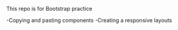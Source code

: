 This repo is for Bootstrap practice

-Copying and pasting components
-Creating a responsive layouts
